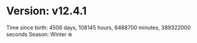 # Version: v12.4.1
Time since birth: 4506 days, 108145 hours, 6488700 minutes, 389322000 seconds
Season: Winter ❄️

